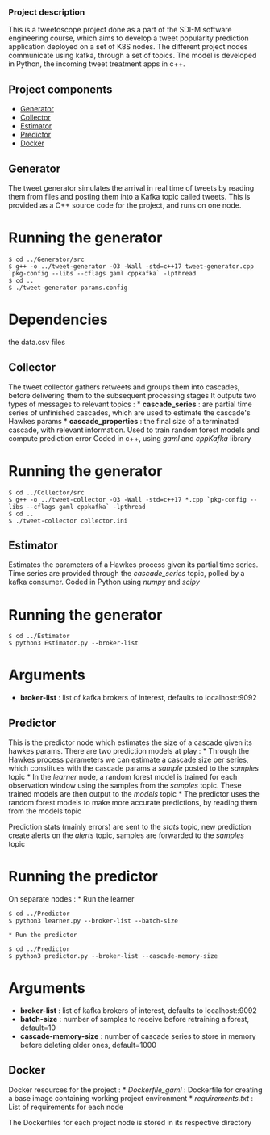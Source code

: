 ### Project description
This is a tweetoscope project done as a part of the SDI-M software engineering course, which aims to develop a tweet popularity prediction application deployed on a set of K8S nodes. 
The different project nodes communicate using kafka, through a set of topics. 
The model is developed in Python, the incoming tweet treatment apps in c++. 

## Project components
* [Generator](#Generator)
* [Collector](#Collector)
* [Estimator](#Estimator)
* [Predictor](#Predictor)
* [Docker](#Docker)

## Generator
The tweet generator simulates the arrival in real time of tweets by reading them from files and posting them into a Kafka topic called tweets.
This is provided as a C++ source code for the project, and runs on one node.
# Running the generator
```
$ cd ../Generator/src
$ g++ -o ../tweet-generator -O3 -Wall -std=c++17 tweet-generator.cpp `pkg-config --libs --cflags gaml cppkafka` -lpthread
$ cd .. 
$ ./tweet-generator params.config
```
# Dependencies
the data.csv files

## Collector
The tweet collector gathers retweets and groups them into cascades, before delivering them to the subsequent processing stages
It outputs two types of messages to relevant topics : 
    * **cascade_series** : are partial time series of unfinished cascades, which are used to estimate the cascade's Hawkes params
    * **cascade_properties** : the final size of a terminated cascade, with relevant information. Used to train random forest models and compute prediction error
Coded in c++, using _gaml_ and _cppKafka_ library
# Running the generator
```
$ cd ../Collector/src
$ g++ -o ../tweet-collector -O3 -Wall -std=c++17 *.cpp `pkg-config --libs --cflags gaml cppkafka` -lpthread
$ cd .. 
$ ./tweet-collector collector.ini
```

## Estimator
Estimates the parameters of a Hawkes process given its partial time series. 
Time series are provided through the *cascade_series* topic, polled by a kafka consumer. 
Coded in Python using _numpy_ and _scipy_ 
# Running the generator
```
$ cd ../Estimator
$ python3 Estimator.py --broker-list 
```
# Arguments 
* **broker-list** : list of kafka brokers of interest, defaults to localhost::9092 

## Predictor
This is the predictor node which estimates the size of a cascade given its hawkes params. 
There are two prediction models at play :
    * Through the Hawkes process parameters we can estimate a cascade size per series, which constitues with the cascade params a _sample_ posted to the *samples* topic 
    * In the _learner_ node, a random forest model is trained for each observation window using the samples from the _samples_ topic. These trained models are then output to the *models* topic
    * The predictor uses the random forest models to make more accurate predictions, by reading them from the models topic 

Prediction stats (mainly errors) are sent to the _stats_ topic, new prediction create alerts on the _alerts_ topic, samples are forwarded to the _samples_ topic
# Running the predictor 
On separate nodes : 
    * Run the learner
```
$ cd ../Predictor
$ python3 learner.py --broker-list --batch-size
```
    * Run the predictor
```
$ cd ../Predictor
$ python3 predictor.py --broker-list --cascade-memory-size 
```
# Arguments 
* **broker-list** : list of kafka brokers of interest, defaults to localhost::9092 
* **batch-size** : number of samples to receive before retraining a forest, default=10
* **cascade-memory-size** : number of cascade series to store in memory before deleting older ones, default=1000

## Docker
Docker resources for the project :
    * *Dockerfile_gaml* : Dockerfile for creating a base image containing working project environment
    * *requirements.txt* : List of requirements for each node

The Dockerfiles for each project node is stored in its respective directory
